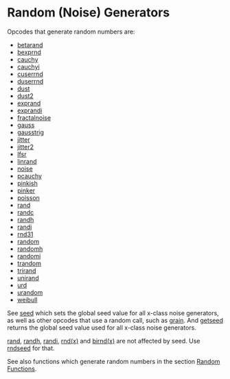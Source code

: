 # **Random (Noise) Generators**

Opcodes that generate random numbers are:

* [betarand](../../opcodes/betarand)
* [bexprnd](../../opcodes/bexprnd)
* [cauchy](../../opcodes/cauchy)
* [cauchyi](../../opcodes/cauchyi)
* [cuserrnd](../../opcodes/cuserrnd)
* [duserrnd](../../opcodes/duserrnd)
* [dust](../../opcodes/dust)
* [dust2](../../opcodes/dust2)
* [exprand](../../opcodes/exprand)
* [exprandi](../../opcodes/exprandi)
* [fractalnoise](../../opcodes/fractalnoise)
* [gauss](../../opcodes/gauss)
* [gausstrig](../../opcodes/gausstrig)
* [jitter](../../opcodes/jitter)
* [jitter2](../../opcodes/jitter2)
* [lfsr](../../opcodes/lfsr)
* [linrand](../../opcodes/linrand)
* [noise](../../opcodes/noise)
* [pcauchy](../../opcodes/pcauchy)
* [pinkish](../../opcodes/pinkish)
* [pinker](../../opcodes/pinker)
* [poisson](../../opcodes/poisson)
* [rand](../../opcodes/rand)
* [randc](../../opcodes/randc)
* [randh](../../opcodes/randh)
* [randi](../../opcodes/randi)
* [rnd31](../../opcodes/rnd31)
* [random](../../opcodes/random)
* [randomh](../../opcodes/randomh)
* [randomi](../../opcodes/randomi)
* [trandom](../../opcodes/trandom)
* [trirand](../../opcodes/trirand)
* [unirand](../../opcodes/unirand)
* [urd](../../opcodes/urd)
* [urandom](../../opcodes/urandom)
* [weibull](../../opcodes/weibull)

See [seed](../../opcodes/seed) which sets the global seed value for all x-class noise generators, as well as other opcodes that use a random call, such as [grain](../../opcodes/grain). And [getseed](../../opcodes/getseed) returns the global seed value used for all x-class noise generators.

[rand](../../opcodes/rand), [randh](../../opcodes/randh), [randi](../../opcodes/randi), [rnd(x)](../../opcodes/rnd) and [birnd(x)](../../opcodes/birnd) are not affected by seed. Use [rndseed](../../opcodes/rndseed) for that.	  

See also functions which generate random numbers in the section [Random Functions](../../math/rndfunc).
